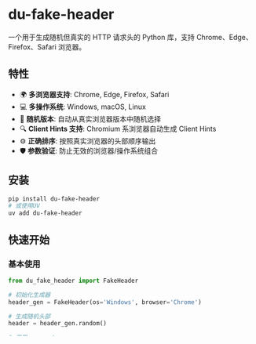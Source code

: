 # du-fake-header

一个用于生成随机但真实的 HTTP 请求头的 Python 库，支持 Chrome、Edge、Firefox、Safari 浏览器。

## 特性

- 🌍 **多浏览器支持**: Chrome, Edge, Firefox, Safari
- 💻 **多操作系统**: Windows, macOS, Linux
- 🔄 **随机版本**: 自动从真实浏览器版本中随机选择
- 🔍 **Client Hints 支持**: Chromium 系浏览器自动生成 Client Hints
- ⚙️ **正确排序**: 按照真实浏览器的头部顺序输出
- 🛡️ **参数验证**: 防止无效的浏览器/操作系统组合

## 安装

```bash
pip install du-fake-header
# 或使用UV
uv add du-fake-header
```

## 快速开始

### 基本使用

```python
from du_fake_header import FakeHeader

# 初始化生成器
header_gen = FakeHeader(os='Windows', browser='Chrome')

# 生成随机头部
header = header_gen.random()

# 使用 requests
import requests
response = requests.get('https://example.com', headers=header_gen.to_dict())

```

### 支持的浏览器和操作系统

| 浏览器 | Windows | macOS | Linux |
|----------|---------|-------|-------|
| Chrome   | ✓       | ✓     | ✓     |
| Edge     | ✓       | ✗     | ✗     |
| Firefox  | ✓       | ✓     | ✓     |
| Safari   | ✗       | ✓     | ✗     |

### 详织示例

```python
from du_fake_header import FakeHeader

# 不同浏览器的使用
browsers_and_os = [
    ('Chrome', 'Windows'),
    ('Firefox', 'Linux'),
    ('Safari', 'macOS'),
    ('Edge', 'Windows')
]

for browser, os_name in browsers_and_os:
    gen = FakeHeader(browser=browser, os=os_name)
    header = gen.random(referer='https://www.google.com')
    
    print(f"\n=== {browser} on {os_name} ===")
    print(f"User-Agent: {header.user_agent}")
    
    # 获取字典格式（用于 requests）
    headers_dict = header.to_dict()
    print(f"Headers count: {len(headers_dict)}")
```


## API 参考

### FakeHeader 类

```python
class FakeHeader:
    def __init__(self, os: str = "Windows", browser: str = "Chrome")
```

**参数:**
- `os`: 操作系统名称 (`"Windows"`, `"macOS"`, `"Linux"`)
- `browser`: 浏览器名称 (`"Chrome"`, `"Edge"`, `"Firefox"`, `"Safari"`)

**方法:**

#### `random(referer=None) -> Header`
生成随机 HTTP 头部。

**参数:**
- `referer` (optional): 自定义 Referer 头部值

**返回:** `Header` 对象

#### `to_dict(header=None) -> Dict[str, str]`
返回适用于 `requests` 库的字典格式头部。

### Header 类

```python
class Header(BaseModel):
    user_agent: str
    referer: Optional[str] = None
    accept: str
    accept_language: str
    accept_encoding: str
    # ... 更多字段
```

**方法:**

#### `to_dict() -> Dict[str, str]`
返回所有非空头部的字典。

## 生成的头部字段

### 基本头部
- `User-Agent`: 浏览器标识
- `Accept`: 可接受的内容类型
- `Accept-Language`: 语言偏好
- `Accept-Encoding`: 编码支持
- `Connection`: 连接类型
- `Upgrade-Insecure-Requests`: HTTPS 升级请求

### Fetch 元数据头部
- `Sec-Fetch-Site`: 请求来源站点
- `Sec-Fetch-Mode`: 请求模式
- `Sec-Fetch-User`: 用户启动
- `Sec-Fetch-Dest`: 请求目标

### Client Hints（Chromium 浏览器）
- `Sec-CH-UA`: 浏览器品牌和版本
- `Sec-CH-UA-Mobile`: 是否移动设备
- `Sec-CH-UA-Platform`: 操作系统平台

### 可选头部
- `Referer`: 来源页面 URL

## 注意事项

1. **浏览器限制**: Safari 仅支持 macOS，Edge 仅支持 Windows
2. **版本更新**: 使用的浏览器版本数据库定期更新，保持时效性
3. **头部顺序**: 不同浏览器的头部顺序不同，本库会自动处理
4. **Client Hints**: 只有 Chromium 系浏览器（Chrome/Edge）才会生成 Client Hints

## 许可证

MIT License

## 更新日志

### v0.1.0 (2024-10-10)
- 初始发布
- 支持 Chrome、Edge、Firefox、Safari 四种浏览器
- 支持 Windows、macOS、Linux 操作系统
- 支持 Client Hints 生成
- 支持 requests 和 httpx 格式输出
- 完整的参数验证和错误处理
